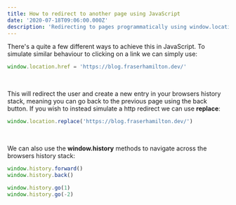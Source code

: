 ```yaml
---
title: How to redirect to another page using JavaScript
date: '2020-07-18T09:06:00.000Z'
description: 'Redirecting to pages programmatically using window.location'
---
```


There's a quite a few different ways to achieve this in JavaScript. To simulate similar behaviour to clicking on a link we can simply use:

```javascript
window.location.href = 'https://blog.fraserhamilton.dev/'
```

<br/>

This will redirect the user and create a new entry in your browsers history stack, meaning you can go back to the previous page using the back button. If you wish to instead simulate a http redirect we can use **replace**:

```javascript
window.location.replace('https://blog.fraserhamilton.dev/')
```

<br/>

We can also use the **window.history** methods to navigate across the browsers history stack:

```javascript
window.history.forward()
window.history.back()

window.history.go(1)
window.history.go(-2)
```

<br/>

